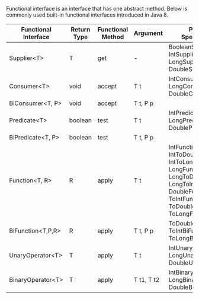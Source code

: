 Functional interface is an interface that has one abstract method. Below is commonly used built-in functional 
interfaces introduced in Java 8. 


Functional Interface | Return Type | Functional Method | Argument | Primitive Specialization
 --- | --- | --- | --- | ---
Supplier\<T> | T | get   | -  | BooleanSupplier, IntSupplier, LongSupplier, DoubleSupplier
Consumer\<T> | void | accept | T t | IntConsumer, LongConsumer, DoubleConsumer
BiConsumer\<T, P> | void | accept | T t, P p | 
Predicate\<T> | boolean | test | T t | IntPredicate, LongPredicate, DoublePredicate
BiPredicate\<T, P> | boolean | test |T t, P p | 
Function\<T, R> | R | apply |T t | IntFunction, IntToDoubleFunction, IntToLongFunction, LongFunction, LongToDoubleFunction, LongToIntFunction, DoubleFunction, ToIntFunction, ToDoubleFunction, ToLongFunction
BiFunction\<T,P,R> | R | apply | T t, P p | ToDoubleBiFunction, ToIntBiFunction, ToLongBiFunction
UnaryOperator\<T> | T | apply | T t | IntUnaryOperator, LongUnaryOperator, DoubleUnaryOperator
BinaryOperator\<T> | T | apply | T t1, T t2  | IntBinaryOperator, LongBinaryOperator, DoubleBinaryOperator

